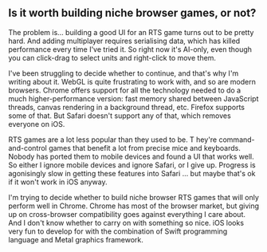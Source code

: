 ## Is it worth building niche browser games, or not?

The problem is… building a good UI for an RTS game turns out to be pretty hard. And adding multiplayer requires serialising data, which has killed performance every time I've tried it. So right now it's AI-only, even though you can click-drag to select units and right-click to move them.

I've been struggling to decide whether to continue, and that's why I'm writing about it. WebGL is quite frustrating to work with, and so are modern browsers. Chrome offers support for all the technology needed to do a much higher-performance version: fast memory shared between JavaScript threads, canvas rendering in a background thread, etc. Firefox supports some of that. But Safari doesn't support any of that, which removes everyone on iOS.

RTS games are a lot less popular than they used to be. T hey're command-and-control games that benefit a lot from precise mice and keyboards. Nobody has ported them to mobile devices and found a UI that works well. So either I ignore mobile devices and ignore Safari, or I give up. Progress is agonisingly slow in getting these features into Safari … but maybe that's ok if it won't work in iOS anyway.

I'm trying to decide whether to build niche browser RTS games that will only perform well in Chrome. Chrome has most of the browser market, but giving up on cross-browser compatibility goes against everything I care about. And I don't know whether to carry on with something so nice. iOS looks very fun to develop for with the combination of Swift programming language and Metal graphics framework.
